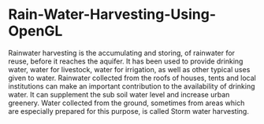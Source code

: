# Rain-Water-Harvesting-Using-OpenGL
Rainwater harvesting is the accumulating and storing, of rainwater for reuse, before it reaches the aquifer. It has been used to provide drinking water, water for livestock, water for irrigation, as well as other typical uses given to water. Rainwater collected from the roofs of houses, tents and local institutions can make an important contribution to the availability of drinking water. It can supplement the sub soil water level and increase urban greenery. Water collected from the ground, sometimes from areas which are especially prepared for this purpose, is called Storm water harvesting.
